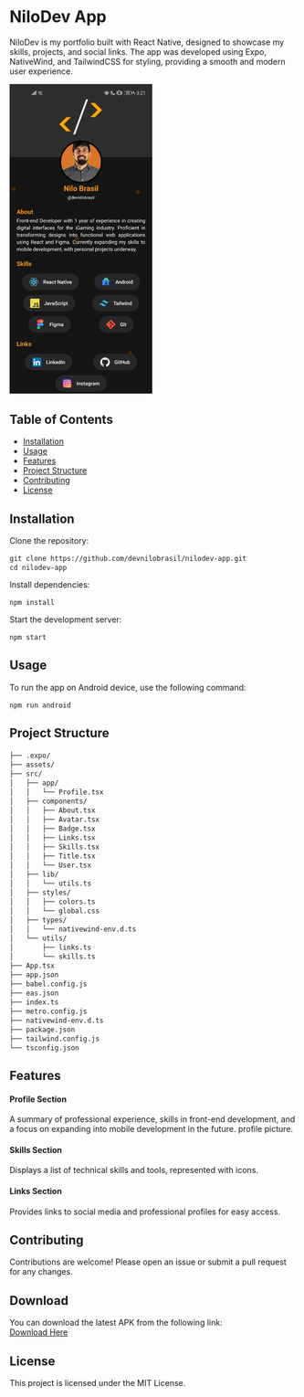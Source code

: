 # NiloDev App

NiloDev is my portfolio built with React Native, designed to showcase my skills, projects, and social links. The app was developed using Expo, NativeWind, and TailwindCSS for styling, providing a smooth and modern user experience.  

<img src="https://raw.githubusercontent.com/devnilobrasil/portfolio-app/master/Portfolio%20App.jpg" alt="Descrição da Imagem" width="250">

## Table of Contents
- [Installation](#installation)
- [Usage](#usage)
- [Features](#features)
- [Project Structure](#project-structure)
- [Contributing](#contributing)
- [License](#license)

## Installation

Clone the repository:

```
git clone https://github.com/devnilobrasil/nilodev-app.git
cd nilodev-app
```

Install dependencies:
```
npm install
```

Start the development server:
```
npm start
```

## Usage
To run the app on Android device, use the following command:
```
npm run android
```

## Project Structure
```
├── .expo/
├── assets/
├── src/
│   ├── app/
│   │   └── Profile.tsx
│   ├── components/
│   │   ├── About.tsx
│   │   ├── Avatar.tsx
│   │   ├── Badge.tsx
│   │   ├── Links.tsx
│   │   ├── Skills.tsx
│   │   ├── Title.tsx
│   │   └── User.tsx
│   ├── lib/
│   │   └── utils.ts
│   ├── styles/
│   │   ├── colors.ts
│   │   └── global.css
│   ├── types/
│   │   └── nativewind-env.d.ts
│   └── utils/
│       ├── links.ts
│       └── skills.ts
├── App.tsx
├── app.json
├── babel.config.js
├── eas.json
├── index.ts
├── metro.config.js
├── nativewind-env.d.ts
├── package.json
├── tailwind.config.js
└── tsconfig.json
```

## Features
#### Profile Section
A summary of professional experience, skills in front-end development, and a focus on expanding into mobile development in the future. profile picture.  
#### Skills Section
Displays a list of technical skills and tools, represented with icons.
#### Links Section
Provides links to social media and professional profiles for easy access.

## Contributing
Contributions are welcome! Please open an issue or submit a pull request for any changes.

## Download
You can download the latest APK from the following link:  
[Download Here](https://github.com/devnilobrasil/portfolio-app/releases/download/1.0.0/application-8d1a571b-0f9e-4297-bf4d-4a118efb0834.apk)

## License
This project is licensed under the MIT License.
